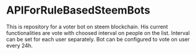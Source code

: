 # APIForRuleBasedSteemBots
This is repository for a voter bot on steem blockchain. 
His current functionalities are vote with choosed interval on people on the list. 
Interval can be set for each user separately.
Bot can be configured to vote on user every 24h.
